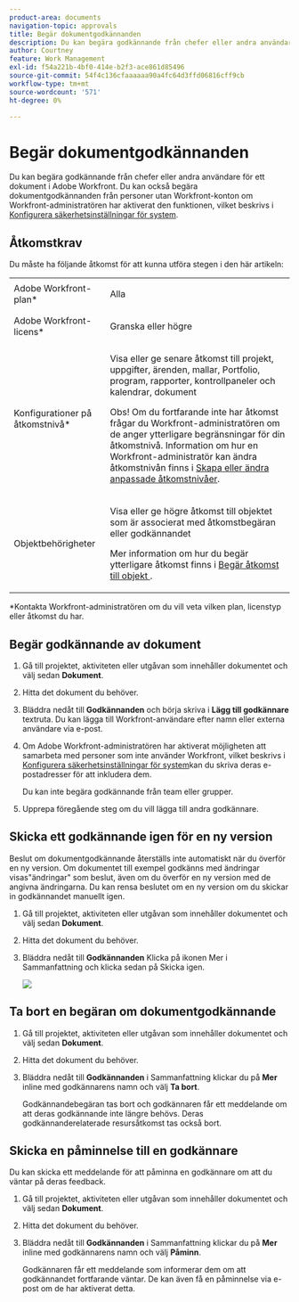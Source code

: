 ```yaml
---
product-area: documents
navigation-topic: approvals
title: Begär dokumentgodkännanden
description: Du kan begära godkännande från chefer eller andra användare för ett dokument i Adobe Workfront. Du kan också begära dokumentgodkännanden från personer utan Workfront-konton om Workfront-administratören har aktiverat den funktionen, enligt beskrivningen i Konfigurera systemsäkerhetsinställningar.
author: Courtney
feature: Work Management
exl-id: f54a221b-4bf0-414e-b2f3-ace861d85496
source-git-commit: 54f4c136cfaaaaaa90a4fc64d3ffd06816cff9cb
workflow-type: tm+mt
source-wordcount: '571'
ht-degree: 0%

---
```


# Begär dokumentgodkännanden

Du kan begära godkännande från chefer eller andra användare för ett dokument i Adobe Workfront. Du kan också begära dokumentgodkännanden från personer utan Workfront-konton om Workfront-administratören har aktiverat den funktionen, vilket beskrivs i [Konfigurera säkerhetsinställningar för system](../../administration-and-setup/manage-workfront/security/configure-security-preferences.md).

## Åtkomstkrav

Du måste ha följande åtkomst för att kunna utföra stegen i den här artikeln:

<table style="table-layout:auto"> 
 <col> 
 <col> 
 <tbody> 
  <tr> 
   <td role="rowheader">Adobe Workfront-plan*</td> 
   <td> <p>Alla</p> </td> 
  </tr> 
  <tr> 
   <td role="rowheader">Adobe Workfront-licens*</td> 
   <td> <p>Granska eller högre</p> </td> 
  </tr> 
  <tr> 
   <td role="rowheader">Konfigurationer på åtkomstnivå*</td> 
   <td> <p>Visa eller ge senare åtkomst till projekt, uppgifter, ärenden, mallar, Portfolio, program, rapporter, kontrollpaneler och kalendrar, dokument</p> <p>Obs! Om du fortfarande inte har åtkomst frågar du Workfront-administratören om de anger ytterligare begränsningar för din åtkomstnivå. Information om hur en Workfront-administratör kan ändra åtkomstnivån finns i <a href="../../administration-and-setup/add-users/configure-and-grant-access/create-modify-access-levels.md" class="MCXref xref">Skapa eller ändra anpassade åtkomstnivåer</a>.</p> </td> 
  </tr> 
  <tr> 
   <td role="rowheader">Objektbehörigheter</td> 
   <td> <p>Visa eller ge högre åtkomst till objektet som är associerat med åtkomstbegäran eller godkännandet </p> <p>Mer information om hur du begär ytterligare åtkomst finns i <a href="../../workfront-basics/grant-and-request-access-to-objects/request-access.md" class="MCXref xref">Begär åtkomst till objekt </a>.</p> </td> 
  </tr> 
 </tbody> 
</table>

&#42;Kontakta Workfront-administratören om du vill veta vilken plan, licenstyp eller åtkomst du har.

## Begär godkännande av dokument

1. Gå till projektet, aktiviteten eller utgåvan som innehåller dokumentet och välj sedan **Dokument**.
1. Hitta det dokument du behöver.

1. Bläddra nedåt till **Godkännanden** och börja skriva i **Lägg till godkännare** textruta. Du kan lägga till Workfront-användare efter namn eller externa användare via e-post.

1. Om Adobe Workfront-administratören har aktiverat möjligheten att samarbeta med personer som inte använder Workfront, vilket beskrivs i [Konfigurera säkerhetsinställningar för system](../../administration-and-setup/manage-workfront/security/configure-security-preferences.md)kan du skriva deras e-postadresser för att inkludera dem.

   Du kan inte begära godkännande från team eller grupper.

1. Upprepa föregående steg om du vill lägga till andra godkännare.

## Skicka ett godkännande igen för en ny version

Beslut om dokumentgodkännande återställs inte automatiskt när du överför en ny version. Om dokumentet till exempel godkänns med ändringar visas&quot;ändringar&quot; som beslut, även om du överför en ny version med de angivna ändringarna. Du kan rensa beslutet om en ny version om du skickar in godkännandet manuellt igen.

1. Gå till projektet, aktiviteten eller utgåvan som innehåller dokumentet och välj sedan **Dokument**.
1. Hitta det dokument du behöver.

1. Bläddra nedåt till **Godkännanden** Klicka på ikonen Mer i Sammanfattning och klicka sedan på Skicka igen.

   ![](assets/nwe-resubmit-approval-350x149.png)

## Ta bort en begäran om dokumentgodkännande

1. Gå till projektet, aktiviteten eller utgåvan som innehåller dokumentet och välj sedan **Dokument**.
1. Hitta det dokument du behöver.

1. Bläddra nedåt till **Godkännanden** i Sammanfattning klickar du på **Mer** inline med godkännarens namn och välj **Ta bort**.

   Godkännandebegäran tas bort och godkännaren får ett meddelande om att deras godkännande inte längre behövs. Deras godkännanderelaterade resursåtkomst tas också bort.

## Skicka en påminnelse till en godkännare

Du kan skicka ett meddelande för att påminna en godkännare om att du väntar på deras feedback.

1. Gå till projektet, aktiviteten eller utgåvan som innehåller dokumentet och välj sedan **Dokument**.
1. Hitta det dokument du behöver.

1. Bläddra nedåt till **Godkännanden** i Sammanfattning klickar du på **Mer** inline med godkännarens namn och välj **Påminn**.

   Godkännaren får ett meddelande som informerar dem om att godkännandet fortfarande väntar. De kan även få en påminnelse via e-post om de har aktiverat detta.
